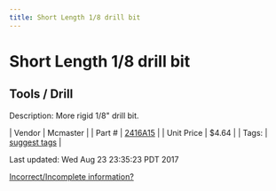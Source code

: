 ```yaml
---
title: Short Length 1/8 drill bit
---
```


# Short Length 1/8 drill bit
## Tools / Drill
Description: 	More rigid 1/8" drill bit.  

| Vendor | Mcmaster | 
| Part # | [2416A15](https://www.mcmaster.com/#2416A15) | 
| Unit Price | $4.64 | 
| Tags: | [suggest tags](https://docs.google.com/forms/d/e/1FAIpQLSeWyY8v3RgOty-MyWmh9U0iivNYN_molChYyS-0U-o-kOAv_g/viewform) | 

Last updated: Wed Aug 23 23:35:23 PDT 2017

 [Incorrect/Incomplete information?](https://docs.google.com/forms/d/e/1FAIpQLSeWyY8v3RgOty-MyWmh9U0iivNYN_molChYyS-0U-o-kOAv_g/viewform)